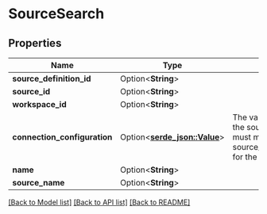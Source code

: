 # SourceSearch

## Properties

Name | Type | Description | Notes
------------ | ------------- | ------------- | -------------
**source_definition_id** | Option<**String**> |  | [optional]
**source_id** | Option<**String**> |  | [optional]
**workspace_id** | Option<**String**> |  | [optional]
**connection_configuration** | Option<[**serde_json::Value**](.md)> | The values required to configure the source. The schema for this must match the schema return by source_definition_specifications/get for the source. | [optional]
**name** | Option<**String**> |  | [optional]
**source_name** | Option<**String**> |  | [optional]

[[Back to Model list]](../README.md#documentation-for-models) [[Back to API list]](../README.md#documentation-for-api-endpoints) [[Back to README]](../README.md)


